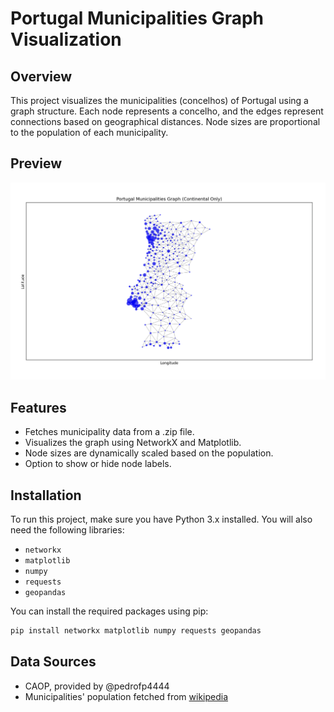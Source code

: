 # Portugal Municipalities Graph Visualization

## Overview
This project visualizes the municipalities (concelhos) of Portugal using a graph structure. Each node represents a concelho, and the edges represent connections based on geographical distances. Node sizes are proportional to the population of each municipality.

## Preview
![preview image](assets/preview.png)

## Features
- Fetches municipality data from a .zip file.
- Visualizes the graph using NetworkX and Matplotlib.
- Node sizes are dynamically scaled based on the population.
- Option to show or hide node labels.

## Installation
To run this project, make sure you have Python 3.x installed. You will also need the following libraries:
- `networkx`
- `matplotlib`
- `numpy`
- `requests`
- `geopandas`

You can install the required packages using pip:

```bash
pip install networkx matplotlib numpy requests geopandas
```

## Data Sources
- CAOP, provided by @pedrofp4444
- Municipalities' population fetched from [wikipedia](https://pt.wikipedia.org/wiki/Lista_de_munic%C3%ADpios_de_Portugal)
